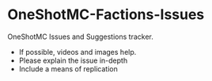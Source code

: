 # OneShotMC-Factions-Issues

OneShotMC Issues and Suggestions tracker.

- If possible, videos and images help. 
- Please explain the issue in-depth
- Include a means of replication
